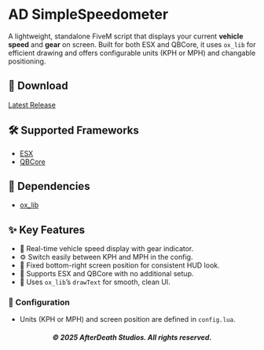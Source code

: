 # AD SimpleSpeedometer

A lightweight, standalone FiveM script that displays your current **vehicle speed** and **gear** on screen. Built for both ESX and QBCore, it uses `ox_lib` for efficient drawing and offers configurable units (KPH or MPH) and changable positioning.

## 💾 Download

[Latest Release](https://github.com/Afterdeathstudio/AD-SimpleSpeedometer/releases/tag/release)

## 🛠️ Supported Frameworks

* [ESX](https://github.com/esx-framework/esx_core)
* [QBCore](https://github.com/qbcore-framework/qb-core)

## 🔗 Dependencies

* [ox\_lib](https://github.com/overextended/ox_lib)

## ✨ Key Features

* 🚗 Real-time vehicle speed display with gear indicator.
* ⚙️ Switch easily between KPH and MPH in the config.
* 📍 Fixed bottom-right screen position for consistent HUD look.
* 🔄 Supports ESX and QBCore with no additional setup.
* 🧠 Uses `ox_lib`’s `drawText` for smooth, clean UI.

### 🔧 Configuration

* Units (KPH or MPH) and screen position are defined in `config.lua`.

<h6 align="center"><strong>© 2025 AfterDeath Studios. All rights reserved.<strong></h6>